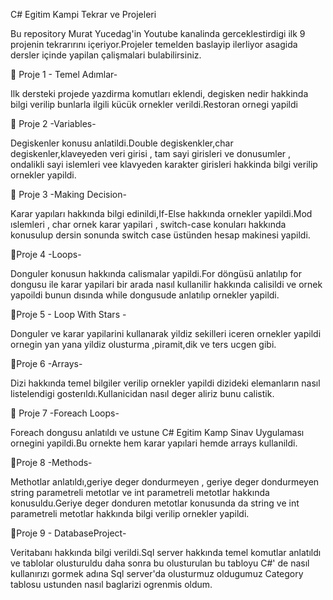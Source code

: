 C# Egitim Kampi Tekrar ve Projeleri

Bu repository Murat Yucedag'in Youtube kanalinda gerceklestirdigi ilk 9 projenin tekrarırını içeriyor.Projeler temelden baslayip ilerliyor asagida dersler içinde yapilan çalişmalari bulabilirsiniz.

📍  Proje 1 - Temel Adımlar-

Ilk dersteki projede yazdirma komutları eklendi, degisken nedir hakkinda bilgi verilip bunlarla ilgili kücük ornekler verildi.Restoran ornegi yapildi

📍 Proje 2 -Variables-

Degiskenler konusu anlatildi.Double degiskenkler,char degiskenler,klaveyeden veri girisi , tam sayi girisleri ve donusumler , ondalikli sayi islemleri vee klavyeden karakter girisleri hakkinda bilgi verilip ornekler yapildi.

📍 Proje 3 -Making Decision-

Karar yapıları hakkında bilgi edinildi,If-Else hakkında ornekler yapildi.Mod ıslemleri , char ornek karar yapilari , switch-case konuları hakkında konusulup dersin sonunda switch case üstünden hesap makinesi yapildi.

📍Proje 4 -Loops-

Donguler konusun hakkında calismalar yapildi.For döngüsü anlatılıp for dongusu ile karar yapilari bir arada nasıl kullanilir hakkında calisildi ve ornek yapoildi bunun dısında while dongusude anlatılıp ornekler  yapildi.

📍Proje 5 - Loop With Stars -

Donguler ve karar yapilarini kullanarak yildiz sekilleri iceren ornekler yapildi ornegin yan yana yildiz olusturma ,piramit,dik ve ters ucgen gibi.

📍Proje 6 -Arrays-

Dizi hakkında temel bilgiler verilip ornekler yapildi dizideki elemanların nasıl listelendigi gosterıldı.Kullanicidan nasıl deger aliriz bunu calistik.

📍 Proje 7 -Foreach Loops-

Foreach dongusu anlatıldı ve ustune C# Egitim Kamp Sinav Uygulaması ornegini yapildi.Bu ornekte hem karar yapılari hemde arrays kullanildi.

📍Proje 8 -Methods-

Methotlar anlatıldı,geriye deger dondurmeyen , geriye deger dondurmeyen string parametreli metotlar ve int parametreli metotlar hakkında konusuldu.Geriye deger donduren metotlar konusunda da string ve int parametreli metotlar hakkında bilgi verilip ornekler yapildi.

📍Proje 9 - DatabaseProject-

Veritabanı hakkında bilgi verildi.Sql server hakkında temel komutlar anlatıldı ve tablolar olusturuldu daha sonra bu olusturulan bu tabloyu C#' de nasıl kullanırızı gormek adına Sql server'da olusturmuz oldugumuz Category tablosu ustunden nasıl baglarizi ogrenmis oldum.

